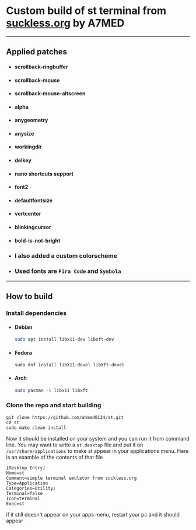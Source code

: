 # **Custom build of st terminal from [suckless.org](https://st.suckless.org) by A7MED**

---
## **Applied patches**
* #### scrollback-ringbuffer
* #### scrollback-mouse
* #### scrollback-mouse-altscreen
* #### alpha
* #### anygeometry
* #### anysize
* #### workingdir
* #### delkey
* #### nano shortcuts support
* #### font2
* #### defaultfontsize
* #### vertcenter
* #### blinkingcursor
* #### bold-is-not-bright

* ### I also added a custom colorscheme
* ### Used fonts are `Fira Code` and `Symbola`

---
## **How to build**
### **Install dependencies**
* #### **Debian**
  ```bash
  sudo apt install libx11-dev libxft-dev
  ```
* #### **Fedora**
  ```
  sudo dnf install libX11-devel libXft-devel
  ```
* #### **Arch**
  ```bash
  sudo pacman -S libx11 libxft
  ```
  
### Clone the repo and start building
```
git clone https://github.com/ahmed0124/st.git
cd st
sudo make clean install
```

Now it should be installed on your system and you can run it from command line. You may want to write a `st.desktop` file and put it on `/usr/share/applications` to make st appear in your applications menu. Here is an examble of the contents of that file
```
[Desktop Entry]
Name=st
Comment=simple terminal emulator from suckless.org
Type=Application
Categories=Utility;
Terminal=false
Icon=terminal
Exec=st
```
if it still doesn't appear on your apps menu, restart your pc and it should appear
